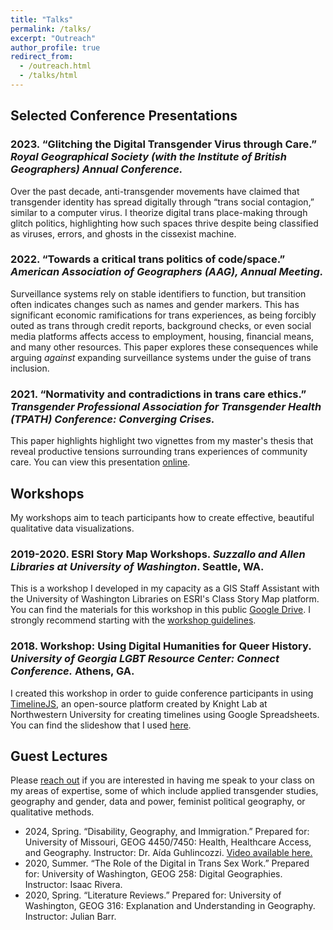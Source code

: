 ```yaml
---
title: "Talks"
permalink: /talks/
excerpt: "Outreach"
author_profile: true
redirect_from:
  - /outreach.html
  - /talks/html
---
```

## Selected Conference Presentations

### 2023. “Glitching the Digital Transgender Virus through Care.” _Royal Geographical Society (with the Institute of British Geographers) Annual Conference._
Over the past decade, anti-transgender movements have claimed that transgender identity has spread digitally through “trans social contagion,” similar to a computer virus. I theorize digital trans place-making through glitch politics, highlighting how such spaces thrive despite being classified as viruses, errors, and ghosts in the cissexist machine.

### 2022. “Towards a critical trans politics of code/space.” _American Association of Geographers (AAG), Annual Meeting._
Surveillance systems rely on stable identifiers to function, but transition often indicates changes such as names and gender markers. This has significant economic ramifications for trans experiences, as being forcibly outed as trans through credit reports, background checks, or even social media platforms affects access to employment, housing, financial means, and many other resources. This paper explores these consequences while arguing _against_ expanding surveillance systems under the guise of trans inclusion.

### 2021. “Normativity and contradictions in trans care ethics.” _Transgender Professional Association for Transgender Health (TPATH) Conference: Converging Crises._
This paper highlights highlight two vignettes from my master's thesis that reveal productive tensions surrounding trans experiences of community care. You can view this presentation [online](https://youtu.be/OM4hS-Iask8?si=ABrKj8jNgl-uc0FX&t=981).

## Workshops

My workshops aim to teach participants how to create effective, beautiful qualitative data visualizations.

### 2019-2020. ESRI Story Map Workshops. _Suzzallo and Allen Libraries at University of Washington_. Seattle, WA.

This is a workshop I developed in my capacity as a GIS Staff Assistant with the University of Washington Libraries on ESRI's Class Story Map platform. You can find the materials for this workshop in this public [Google Drive](https://drive.google.com/drive/folders/1hNwNKsgpyiIP4euY7a1XA3AlaFRnyRkM?usp=share_link). I strongly recommend starting with the [workshop guidelines](https://drive.google.com/file/d/1POqECvJPH96FCb7m2D5Vrkb17eIh4Zhg/view?usp=share_link).

### 2018. Workshop: Using Digital Humanities for Queer History. _University of Georgia LGBT Resource Center: Connect Conference._ Athens, GA.

I created this workshop in order to guide conference participants in using [TimelineJS](https://timeline.knightlab.com/), an open-source platform created by Knight Lab at Northwestern University for creating timelines using Google Spreadsheets. You can find the slideshow that I used [here](https://docs.google.com/presentation/d/1hytupxbB8N1uu5zqKR04VsQHHHbgq3kLuJ4BC5_PERk/edit?usp=share_link).

## Guest Lectures

Please [reach out](/contact) if you are interested in having me speak to your class on my areas of expertise, some of which include applied transgender studies, geography and gender, data and power, feminist political geography, or qualitative methods. 
* 2024, Spring. “Disability, Geography, and Immigration.” Prepared for: University of Missouri, GEOG 4450/7450: Health, Healthcare Access, and Geography. Instructor: Dr. Aída Guhlincozzi. [Video available here.](https://youtu.be/Zkk_ZAmiDx0)
* 2020, Summer. “The Role of the Digital in Trans Sex Work.” Prepared for: University of Washington, GEOG 258: Digital Geographies. Instructor: Isaac Rivera.
* 2020, Spring. “Literature Reviews.” Prepared for: University of Washington, GEOG 316: Explanation and Understanding in Geography. Instructor: Julian Barr.